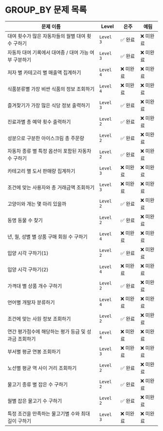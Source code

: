 # GROUP_BY 문제 목록


| **문제 이름**                                             | **Level**  | **은주**    | **예림**    |
|-----------------------------------------------------------|------------|-------------|-------------|
| 대여 횟수가 많은 자동차들의 월별 대여 횟수 구하기         | `Level 3`  | ✅ 완료   | ❌ 미완료   |
| 자동차 대여 기록에서 대여중 / 대여 가능 여부 구분하기     | `Level 3`  | ✅ 완료   | ❌ 미완료   |
| 저자 별 카테고리 별 매출액 집계하기                      | `Level 4`  | ❌ 미완료   | ❌ 미완료   |
| 식품분류별 가장 비싼 식품의 정보 조회하기                | `Level 4`  | ❌ 미완료   | ❌ 미완료   |
| 즐겨찾기가 가장 많은 식당 정보 출력하기                  | `Level 3`  | ✅ 완료   | ❌ 미완료   |
| 진료과별 총 예약 횟수 출력하기                           | `Level 2`  | ✅ 완료   | ❌ 미완료   |
| 성분으로 구분한 아이스크림 총 주문량                     | `Level 2`  | ✅ 완료   | ❌ 미완료   |
| 자동차 종류 별 특정 옵션이 포함된 자동차 수 구하기       | `Level 2`  | ✅ 완료   | ❌ 미완료   |
| 카테고리 별 도서 판매량 집계하기                         | `Level 3`  | ❌ 미완료   | ❌ 미완료   |
| 조건에 맞는 사용자와 총 거래금액 조회하기                | `Level 3`  | ❌ 미완료   | ❌ 미완료   |
| 고양이와 개는 몇 마리 있을까                             | `Level 2`  | ✅ 완료   | ❌ 미완료   |
| 동명 동물 수 찾기                                         | `Level 2`  | ✅ 완료   | ❌ 미완료   |
| 년, 월, 성별 별 상품 구매 회원 수 구하기                 | `Level 4`  | ❌ 미완료   | ❌ 미완료   |
| 입양 시각 구하기(1)                                       | `Level 2`  | ✅ 완료   | ❌ 미완료   |
| 입양 시각 구하기(2)                                       | `Level 4`  | ❌ 미완료   | ❌ 미완료   |
| 가격대 별 상품 개수 구하기                               | `Level 2`  | ✅ 완료   | ❌ 미완료   |
| 언어별 개발자 분류하기                                   | `Level 4`  | ❌ 미완료   | ❌ 미완료   |
| 조건에 맞는 사원 정보 조회하기                           | `Level 2`  | ✅ 완료   | ❌ 미완료   |
| 연간 평가점수에 해당하는 평가 등급 및 성과금 조회하기     | `Level 4`  | ❌ 미완료   | ❌ 미완료   |
| 부서별 평균 연봉 조회하기                                | `Level 3`  | ❌ 미완료   | ❌ 미완료   |
| 노선별 평균 역 사이 거리 조회하기                        | `Level 2`  | ✅ 완료   | ❌ 미완료   |
| 물고기 종류 별 잡은 수 구하기                            | `Level 2`  | ✅ 완료   | ❌ 미완료   |
| 월별 잡은 물고기 수 구하기                               | `Level 2`  | ✅ 완료   | ❌ 미완료   |
| 특정 조건을 만족하는 물고기별 수와 최대 길이 구하기       | `Level 3`  | ❌ 미완료   | ❌ 미완료   |

